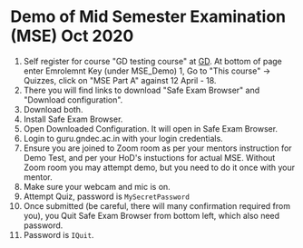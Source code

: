 # Demo of Mid Semester Examination (MSE) Oct 2020

1. Self register for course "GD testing course" at [GD](https://guru.gndec.ac.in/enrol/index.php?id=866). At bottom of page enter Emrolemnt Key (under MSE_Demo)
1, Go to "This course" -> Quizzes, click on "MSE Part A" against 12 April - 18.
1. There you will find links to download "Safe Exam Browser" and "Download configuration".
1. Download both.
1. Install Safe Exam Browser.
1. Open Downloaded Configuration. It will open in Safe Exam Browser.
1. Login to guru.gndec.ac.in with your login credentials.
1. Ensure you are joined to Zoom room as per your mentors instruction for Demo Test, and per your HoD's instuctions for actual MSE.
Without Zoom room you may attempt demo, but you need to do it once with your mentor.
1. Make sure your webcam and mic is on.
1. Attempt Quiz, password is `MySecretPassword`
1. Once submitted (be careful, there will many confirmation required from you), you Quit Safe Exam Browser from bottom left, which also need password.
1. Password is `IQuit`.
